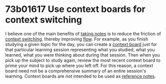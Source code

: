 # 73b01617 Use context boards for context switching

I believe one of the main benefits of [taking notes](1ec8f6a4_notetaking.md) is to reduce the friction of [context switching](bdeba9ab_contextswitching.md), thereby improving [flow](865e156b_flow.md).
For example, as you finish studying a given topic for the day, you can create a 
[context board](8bae751e_context_board.md) just for that particular learning session representing what you studied, what you learned, what you were thinking about during that session. Then when you pick up the subject to study again, review the most recent context board to prime your mind to pick up where you left off. For this reason, a context board need not be a comprehensive summary of an entire session's learning. Context boards are _not_ intended to be used as [reference notes](a33cf63e_reference_notes.md).
